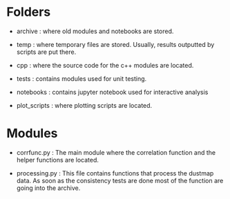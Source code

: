 # Folders

 - archive : where old modules and notebooks are stored.

 - temp : where temporary files are stored. Usually, results outputted by scripts are put there.

 - cpp : where the source code for the c++ modules are located.
 
 - tests : contains modules used for unit testing.

 - notebooks : contains jupyter notebook used for interactive analysis

 - plot_scripts : where plotting scripts are located. 

# Modules

 - corrfunc.py : The main module where the correlation function and the helper functions are located.

 - processing.py : This file contains functions that process the dustmap data. As soon as the consistency tests are done most of the function are going into the archive.

